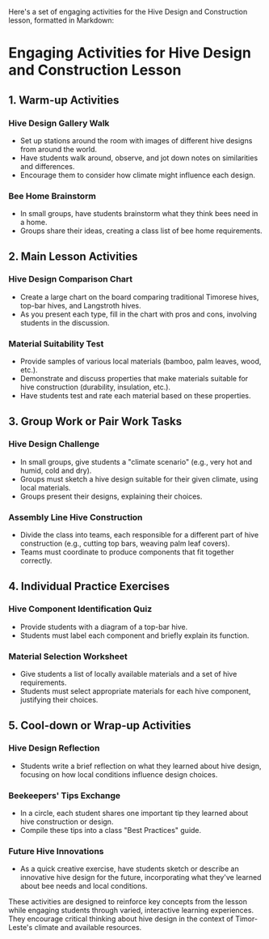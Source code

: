 Here's a set of engaging activities for the Hive Design and Construction lesson, formatted in Markdown:

# Engaging Activities for Hive Design and Construction Lesson

## 1. Warm-up Activities

### Hive Design Gallery Walk
- Set up stations around the room with images of different hive designs from around the world.
- Have students walk around, observe, and jot down notes on similarities and differences.
- Encourage them to consider how climate might influence each design.

### Bee Home Brainstorm
- In small groups, have students brainstorm what they think bees need in a home.
- Groups share their ideas, creating a class list of bee home requirements.

## 2. Main Lesson Activities

### Hive Design Comparison Chart
- Create a large chart on the board comparing traditional Timorese hives, top-bar hives, and Langstroth hives.
- As you present each type, fill in the chart with pros and cons, involving students in the discussion.

### Material Suitability Test
- Provide samples of various local materials (bamboo, palm leaves, wood, etc.).
- Demonstrate and discuss properties that make materials suitable for hive construction (durability, insulation, etc.).
- Have students test and rate each material based on these properties.

## 3. Group Work or Pair Work Tasks

### Hive Design Challenge
- In small groups, give students a "climate scenario" (e.g., very hot and humid, cold and dry).
- Groups must sketch a hive design suitable for their given climate, using local materials.
- Groups present their designs, explaining their choices.

### Assembly Line Hive Construction
- Divide the class into teams, each responsible for a different part of hive construction (e.g., cutting top bars, weaving palm leaf covers).
- Teams must coordinate to produce components that fit together correctly.

## 4. Individual Practice Exercises

### Hive Component Identification Quiz
- Provide students with a diagram of a top-bar hive.
- Students must label each component and briefly explain its function.

### Material Selection Worksheet
- Give students a list of locally available materials and a set of hive requirements.
- Students must select appropriate materials for each hive component, justifying their choices.

## 5. Cool-down or Wrap-up Activities

### Hive Design Reflection
- Students write a brief reflection on what they learned about hive design, focusing on how local conditions influence design choices.

### Beekeepers' Tips Exchange
- In a circle, each student shares one important tip they learned about hive construction or design.
- Compile these tips into a class "Best Practices" guide.

### Future Hive Innovations
- As a quick creative exercise, have students sketch or describe an innovative hive design for the future, incorporating what they've learned about bee needs and local conditions.

These activities are designed to reinforce key concepts from the lesson while engaging students through varied, interactive learning experiences. They encourage critical thinking about hive design in the context of Timor-Leste's climate and available resources.